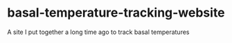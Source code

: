 # basal-temperature-tracking-website
A site I put together a long time ago to track basal temperatures
